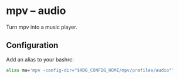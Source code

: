 # mpv – audio

Turn mpv into a music player.

## Configuration

Add an alias to your bashrc:

``` bash
alias ma='mpv -config-dir="$XDG_CONFIG_HOME/mpv/profiles/audio"'
```
